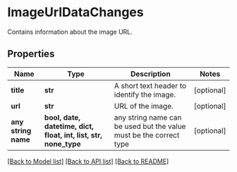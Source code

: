 # ImageUrlDataChanges

Contains information about the image URL.

## Properties
Name | Type | Description | Notes
------------ | ------------- | ------------- | -------------
**title** | **str** | A short text header to identify the image. | [optional] 
**url** | **str** | URL of the image. | [optional] 
**any string name** | **bool, date, datetime, dict, float, int, list, str, none_type** | any string name can be used but the value must be the correct type | [optional]

[[Back to Model list]](../README.md#documentation-for-models) [[Back to API list]](../README.md#documentation-for-api-endpoints) [[Back to README]](../README.md)


